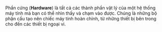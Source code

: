 Phần cứng (**Hardware**) là tất cả các thành phần vật lý của một hệ thống máy tính mà bạn có thể nhìn thấy và chạm vào được. Chúng là những bộ phận cấu tạo nên chiếc máy tính hoàn chỉnh, từ những thiết bị bên trong cho đến các thiết bị ngoại vi.